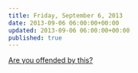 ```yaml
---
title: Friday, September 6, 2013
date: 2013-09-06 06:00:00+00:00
updated: 2013-09-06 06:00:00+00:00
published: true
---
```


[Are you offended by this?](/are-you-offended-by-this/)


